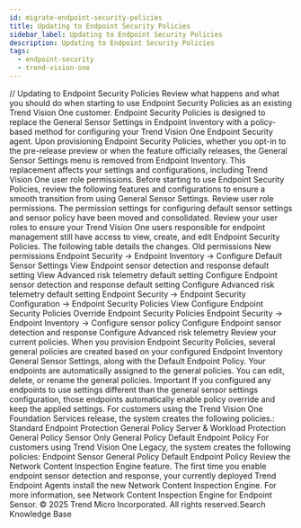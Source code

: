 ```yaml
---
id: migrate-endpoint-security-policies
title: Updating to Endpoint Security Policies
sidebar_label: Updating to Endpoint Security Policies
description: Updating to Endpoint Security Policies
tags:
  - endpoint-security
  - trend-vision-one
---
```


/*<![CDATA[*/ $('#title').html($('meta[name=map-description]').attr('content')); /*]]>*/ Updating to Endpoint Security Policies Review what happens and what you should do when starting to use Endpoint Security Policies as an existing Trend Vision One customer. Endpoint Security Policies is designed to replace the General Sensor Settings in Endpoint Inventory with a policy-based method for configuring your Trend Vision One Endpoint Security agent. Upon provisioning Endpoint Security Policies, whether you opt-in to the pre-release preview or when the feature officially releases, the General Sensor Settings menu is removed from Endpoint Inventory. This replacement affects your settings and configurations, including Trend Vision One user role permissions. Before starting to use Endpoint Security Policies, review the following features and configurations to ensure a smooth transition from using General Sensor Settings. Review user role permissions. The permission settings for configuring default sensor settings and sensor policy have been moved and consolidated. Review your user roles to ensure your Trend Vision One users responsible for endpoint management still have access to view, create, and edit Endpoint Security Policies. The following table details the changes. Old permissions New permissions Endpoint Security → Endpoint Inventory → Configure Default Sensor Settings View Endpoint sensor detection and response default setting View Advanced risk telemetry default setting Configure Endpoint sensor detection and response default setting Configure Advanced risk telemetry default setting Endpoint Security → Endpoint Security Configuration → Endpoint Security Policies View Configure Endpoint Security Policies Override Endpoint Security Policies Endpoint Security → Endpoint Inventory → Configure sensor policy Configure Endpoint sensor detection and response Configure Advanced risk telemetry Review your current policies. When you provision Endpoint Security Policies, several general policies are created based on your configured Endpoint Inventory General Sensor Settings, along with the Default Endpoint Policy. Your endpoints are automatically assigned to the general policies. You can edit, delete, or rename the general policies. Important If you configured any endpoints to use settings different than the general sensor settings configuration, those endpoints automatically enable policy override and keep the applied settings. For customers using the Trend Vision One Foundation Services release, the system creates the following policies.: Standard Endpoint Protection General Policy Server & Workload Protection General Policy Sensor Only General Policy Default Endpoint Policy For customers using Trend Vision One Legacy, the system creates the following policies: Endpoint Sensor General Policy Default Endpoint Policy Review the Network Content Inspection Engine feature. The first time you enable endpoint sensor detection and response, your currently deployed Trend Endpoint Agents install the new Network Content Inspection Engine. For more information, see Network Content Inspection Engine for Endpoint Sensor. © 2025 Trend Micro Incorporated. All rights reserved.Search Knowledge Base